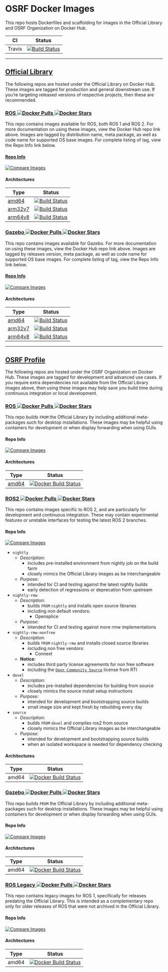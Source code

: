 # OSRF Docker Images

This repo hosts Dockerfiles and scaffolding for images in the Official Library and OSRF Organization on Docker Hub.

| CI | Status |
|---|---|
| Travis | [![Build Status](https://travis-ci.org/osrf/docker_images.svg?branch=master)](https://travis-ci.org/osrf/docker_images) |

---

## [Official Library](https://docs.docker.com/docker-hub/official_images)

The following repos are hosted under the Official Library on Docker Hub. These images are tagged for production and general downstream use. If you’re targeting released versions of respective projects, then these are recommended.

### [ROS ![Docker Pulls](https://img.shields.io/docker/pulls/_/ros.svg?label=pulls) ![Docker Stars](https://img.shields.io/docker/stars/_/ros.svg?label=stars)](https://hub.docker.com/_/ros)

This repo contains images available for ROS, both ROS 1 and ROS 2. For more documentation on using these images, view the Docker Hub repo link above. Images are tagged by distribution name, meta package, as well as code name for supported OS base images. For complete listing of tag, view the Repo Info link below.

#### [Repo Info](https://github.com/docker-library/repo-info/tree/master/repos/ros)

[![Compare Images](https://images.microbadger.com/badges/image/library/ros.svg)](https://microbadger.com/#/images/library/ros)

#### Architectures

| Type | Status |
|---|---|
| [amd64](https://hub.docker.com/r/amd64/ros/tags) | [![Build Status](https://doi-janky.infosiftr.net/buildStatus/icon?job=multiarch/amd64/ros)](https://doi-janky.infosiftr.net/job/multiarch/job/amd64/job/ros/) |
| [arm32v7](https://hub.docker.com/r/arm32v7/ros/tags) | [![Build Status](https://doi-janky.infosiftr.net/buildStatus/icon?job=multiarch/arm32v7/ros)](https://doi-janky.infosiftr.net/job/multiarch/job/arm32v7/job/ros/) |
| [arm64v8](https://hub.docker.com/r/arm64v8/ros/tags) | [![Build Status](https://doi-janky.infosiftr.net/buildStatus/icon?job=multiarch/arm64v8/ros)](https://doi-janky.infosiftr.net/job/multiarch/job/arm64v8/job/ros/) |

### [Gazebo ![Docker Pulls](https://img.shields.io/docker/pulls/_/gazebo.svg?label=pulls) ![Docker Stars](https://img.shields.io/docker/stars/_/gazebo.svg?label=stars)](https://hub.docker.com/_/gazebo)

This repo contains images available for Gazebo. For more documentation on using these images, view the Docker Hub repo link above. Images are tagged by releases version, meta package, as well as code name for supported OS base images. For complete listing of tag, view the Repo Info link below.

#### [Repo Info](https://github.com/docker-library/repo-info/tree/master/repos/gazebo)

[![Compare Images](https://images.microbadger.com/badges/image/library/gazebo.svg)](https://microbadger.com/#/images/library/gazebo)

#### Architectures

| Type | Status |
|---|---|
| [amd64](https://hub.docker.com/r/amd64/gazebo/tags) | [![Build Status](https://doi-janky.infosiftr.net/buildStatus/icon?job=multiarch/amd64/gazebo)](https://doi-janky.infosiftr.net/job/multiarch/job/amd64/job/gazebo/) |
| [arm32v7](https://hub.docker.com/r/arm32v7/gazebo/tags) | [![Build Status](https://doi-janky.infosiftr.net/buildStatus/icon?job=multiarch/arm32v7/gazebo)](https://doi-janky.infosiftr.net/job/multiarch/job/arm32v7/job/gazebo/) |
| [arm64v8](https://hub.docker.com/r/arm64v8/gazebo/tags) | [![Build Status](https://doi-janky.infosiftr.net/buildStatus/icon?job=multiarch/arm64v8/gazebo)](https://doi-janky.infosiftr.net/job/multiarch/job/arm64v8/job/gazebo/) |

---

## [OSRF Profile](https://hub.docker.com/u/osrf/)

The following repos are hosted under the OSRF Organization on Docker Hub. These images are tagged for development and advanced use cases. If you require extra dependencies not available from the Official Library images above, then using these images may help save you build time during continuous integration or local development.

### [ROS ![Docker Pulls](https://img.shields.io/docker/pulls/osrf/ros.svg?label=pulls) ![Docker Stars](https://img.shields.io/docker/stars/osrf/ros.svg?label=stars)](https://hub.docker.com/r/osrf/ros/)

This repo builds `FROM` the Official Library by including additional meta-packages such for desktop installations. These images may be helpful using containers for development or when display forwarding when using GUIs.

#### Repo Info

[![Compare Images](https://images.microbadger.com/badges/image/osrf/ros.svg)](https://microbadger.com/#/images/osrf/ros)

#### Architectures

| Type | Status |
|---|---|
| [amd64](https://hub.docker.com/r/osrf/ros/tags) | [![Docker Build Status](https://img.shields.io/docker/build/osrf/ros.svg?label=build)](https://hub.docker.com/r/osrf/ros/builds/) |

### [ROS2 ![Docker Pulls](https://img.shields.io/docker/pulls/osrf/ros2.svg?label=pulls) ![Docker Stars](https://img.shields.io/docker/stars/osrf/ros2.svg?label=stars)](https://hub.docker.com/r/osrf/ros2/)

This repo contains images specific to ROS 2, and are particularly for development and continuous integration. These may contain experimental features or unstable interfaces for testing the latest ROS 2 branches.

#### Repo Info

[![Compare Images](https://images.microbadger.com/badges/image/osrf/ros2.svg)](https://microbadger.com/#/images/osrf/ros2)

- `nightly`
  - _Description:_
    - includes pre-installed environment from nightly job on the build farm
    - closely mimics the Official Library images as be interchangeable
  - _Purpose:_
    - intended for CI and testing against the latest nightly builds
    - early detection of regressions or deprecation from upstream
- `nightly-rmw`
  - _Description:_
    - builds `FROM` `nightly` and installs open source libraries
    - including non default vendors:
      - Opensplice
  - _Purpose:_
    - intended for CI and testing against more rmw implementations
- `nightly-rmw-nonfree`
  - _Description:_
    - builds `FROM` `nightly-rmw` and installs closed source libraries
    - including non free vendors:
      - Connext
  - **Notice:**
    - includes third party license agreements for non free software
    - including the [`Open Community Source`](https://www.rti.com/products/pricing/compare) license from RTI
- `devel`
  - _Description:_
    - includes pre-installed dependencies for building from source
    - closely mimics the source install setup instructions 
  - _Purpose:_
    - intended for development and bootstrapping source builds
    - small image size and kept fresh by rebuilding every day
- `source`
  - _Description:_
    - builds `FROM` `devel` and compiles ros2 from source
    - closely mimics the Official Library images as be interchangeable
  - _Purpose:_
    - intended for development and bootstrapping source builds
    - when an isolated workspace is needed for dependency checking

#### Architectures

| Type | Status |
|---|---|
| amd64 | [![Docker Build Status](https://img.shields.io/docker/build/osrf/ros2.svg?label=build)](https://hub.docker.com/r/osrf/ros2/builds/) |

### [Gazebo ![Docker Pulls](https://img.shields.io/docker/pulls/osrf/gazebo.svg?label=pulls) ![Docker Stars](https://img.shields.io/docker/stars/osrf/gazebo.svg?label=stars)](https://hub.docker.com/r/osrf/gazebo/)

This repo builds `FROM` the Official Library by including additional meta-packages such for desktop installations. These images may be helpful using containers for development or when display forwarding when using GUIs.

#### Repo Info

[![Compare Images](https://images.microbadger.com/badges/image/osrf/gazebo.svg)](https://microbadger.com/#/images/osrf/gazebo)

#### Architectures

| Type | Status |
|---|---|
| amd64 | [![Docker Build Status](https://img.shields.io/docker/build/osrf/gazebo.svg?label=build)](https://hub.docker.com/r/osrf/gazebo/builds/) |

### [ROS Legacy ![Docker Pulls](https://img.shields.io/docker/pulls/osrf/ros_legacy.svg?label=pulls) ![Docker Stars](https://img.shields.io/docker/stars/osrf/ros_legacy.svg?label=stars)](https://hub.docker.com/r/osrf/ros_legacy/)

This repo contains legacy images for ROS 1, specifically for releases predating the Official Library. This is intended as a complementary repo only for older releases of ROS that were not archived in the Official Library.

#### Repo Info

[![Compare Images](https://images.microbadger.com/badges/image/osrf/ros_legacy.svg)](https://microbadger.com/#/images/osrf/ros_legacy)

#### Architectures

| Type | Status |
|---|---|
| amd64 | [![Docker Build Status](https://img.shields.io/docker/build/osrf/ros_legacy.svg?label=build)](https://hub.docker.com/r/osrf/ros_legacy/builds/) |
